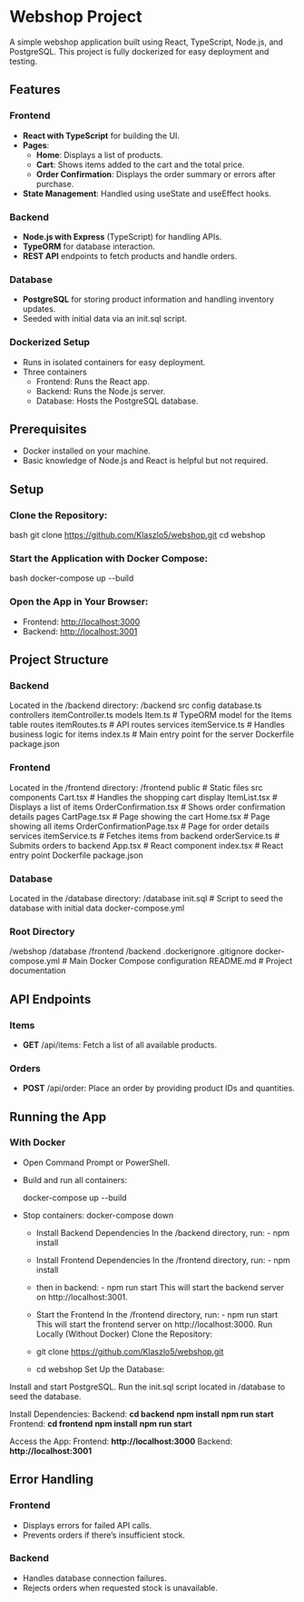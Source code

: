 # Webshop Project

A simple webshop application built using React, TypeScript, Node.js, and PostgreSQL. This project is fully dockerized for easy deployment and testing.

## Features

### Frontend
- **React with TypeScript** for building the UI.
- **Pages**:
  - **Home**: Displays a list of products.
  - **Cart**: Shows items added to the cart and the total price.
  - **Order Confirmation**: Displays the order summary or errors after purchase.
- **State Management**: Handled using useState and useEffect hooks.

### Backend
- **Node.js with Express** (TypeScript) for handling APIs.
- **TypeORM** for database interaction.
- **REST API** endpoints to fetch products and handle orders.

### Database
- **PostgreSQL** for storing product information and handling inventory updates.
- Seeded with initial data via an init.sql script.

### Dockerized Setup
- Runs in isolated containers for easy deployment.
- Three containers
  - Frontend: Runs the React app.
  - Backend: Runs the Node.js server.
  - Database: Hosts the PostgreSQL database.

## Prerequisites
- Docker installed on your machine.
- Basic knowledge of Node.js and React is helpful but not required.

## Setup

### Clone the Repository:
bash
git clone https://github.com/Klaszlo5/webshop.git
cd webshop


### Start the Application with Docker Compose:
bash
docker-compose up --build


### Open the App in Your Browser:
- Frontend: [http://localhost:3000](http://localhost:3000)
- Backend: [http://localhost:3001](http://localhost:3001)

## Project Structure

### Backend
Located in the /backend directory:
/backend
  src
    config
      database.ts
    controllers
      itemController.ts
    models
      Item.ts          # TypeORM model for the Items table
    routes
      itemRoutes.ts    # API routes
    services
      itemService.ts   # Handles business logic for items
    index.ts           # Main entry point for the server
  Dockerfile
  package.json


### Frontend
Located in the /frontend directory:
/frontend
  public                 # Static files
  src
    components
      Cart.tsx             # Handles the shopping cart display
      ItemList.tsx         # Displays a list of items
      OrderConfirmation.tsx # Shows order confirmation details
    pages
      CartPage.tsx         # Page showing the cart
      Home.tsx             # Page showing all items
      OrderConfirmationPage.tsx # Page for order details
    services
      itemService.ts       # Fetches items from backend
      orderService.ts      # Submits orders to backend
    App.tsx                  # React component
    index.tsx                # React entry point
  Dockerfile
  package.json


### Database
Located in the /database directory:
/database
  init.sql                # Script to seed the database with initial data
  docker-compose.yml


### Root Directory
/webshop
  /database
  /frontend
  /backend
  .dockerignore
  .gitignore
  docker-compose.yml      # Main Docker Compose configuration
  README.md               # Project documentation


## API Endpoints

### Items
- **GET** /api/items: Fetch a list of all available products.

### Orders
- **POST** /api/order: Place an order by providing product IDs and quantities.

## Running the App

### With Docker
- Open Command Prompt or PowerShell.
- Build and run all containers:

  docker-compose up --build

- Stop containers:
  docker-compose down
  
  - Install Backend Dependencies
  In the /backend directory, run:
		- npm install
  - Install Frontend Dependencies
  In the /frontend directory, run:
		- npm install
  - then in backend:
		- npm run start
  This will start the backend server on http://localhost:3001.

  - Start the Frontend
  In the /frontend directory, run:
		- npm run start
  This will start the frontend server on http://localhost:3000.
Run Locally (Without Docker)
  Clone the Repository:
  - git clone https://github.com/Klaszlo5/webshop.git
  - cd webshop
Set Up the Database:

Install and start PostgreSQL.
Run the init.sql script located in /database to seed the database.

Install Dependencies:
Backend:
	**cd backend**
	**npm install**
	**npm run start**
Frontend:
	**cd frontend**
	**npm install**
	**npm run start**

Access the App:
Frontend: **http://localhost:3000**
Backend: **http://localhost:3001**

## Error Handling

### Frontend
- Displays errors for failed API calls.
- Prevents orders if there’s insufficient stock.

### Backend
- Handles database connection failures.
- Rejects orders when requested stock is unavailable.
